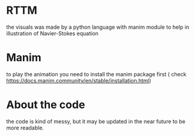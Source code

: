 # RTTM
the visuals was made by a python language with manim module to help in illustration of Navier-Stokes equation
# Manim 
to play the animation you need to install the manim package first ( check https://docs.manim.community/en/stable/installation.html)

# About the code
the code is kind of messy, but it may be updated in the near future to be more readable.
